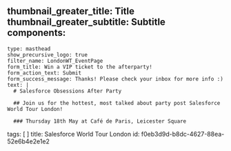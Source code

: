 thumbnail_greater_title: Title
thumbnail_greater_subtitle: Subtitle
components:
  - 
    type: masthead
    show_precursive_logo: true
    filter_name: LondonWT_EventPage
    form_title: Win a VIP ticket to the afterparty!
    form_action_text: Submit
    form_success_message: Thanks! Please check your inbox for more info :)
    text: |
      # Salesforce Obsessions After Party
      
      ## Join us for the hottest, most talked about party post Salesforce World Tour London!
      
      ### Thursday 18th May at Café de Paris, Leicester Square
tags: [ ]
title: Salesforce World Tour London
id: f0eb3d9d-b8dc-4627-88ea-52e6b4e2e1e2
